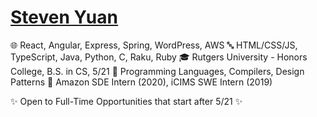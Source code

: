 # [Steven Yuan](https://portfolio.syall.work/contact)

🌐 React, Angular, Express, Spring, WordPress, AWS
🔤 HTML/CSS/JS, TypeScript, Java, Python, C, Raku, Ruby
🎓 Rutgers University - Honors College, B.S. in CS, 5/21
📖 Programming Languages, Compilers, Design Patterns
💼 Amazon SDE Intern (2020), iCIMS SWE Intern (2019)

✨ Open to Full-Time Opportunities that start after 5/21 ✨
